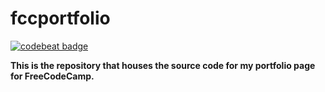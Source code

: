 # fccportfolio

[![codebeat badge](https://codebeat.co/badges/546d7687-db1f-41ae-a1f4-6ea657c66c43)](https://codebeat.co/projects/github-com-sammihansen-fccportfolio-master-4f41d0d2-90a8-4bf9-8da9-135f5f78cc17)

**This is the repository that houses the source code for my portfolio page for FreeCodeCamp.**
